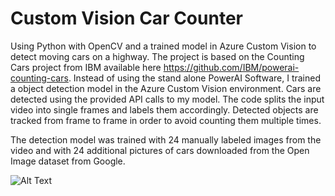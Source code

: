 # Custom Vision Car Counter
Using Python with OpenCV and a trained model in Azure Custom Vision to detect moving cars on a highway.
The project is based on the Counting Cars project from IBM available here https://github.com/IBM/powerai-counting-cars. Instead of using the stand alone PowerAI Software, I trained a object detection model in the Azure Custom Vision environment. Cars are detected using the provided API calls to my model.
The code splits the input video into single frames and labels them accordingly. Detected objects are tracked from frame to frame in order to avoid counting them multiple times.

The detection model was trained with 24 manually labeled images from the video and with 24 additional pictures of cars downloaded from the Open Image dataset from Google. 


![Alt Text](https://github.com/webebe/Custom-Vision-Car-Counter/blob/master/cars.gif)
